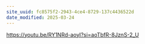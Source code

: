 ```yaml
---
site_uuid: fc8575f2-2943-4ce4-8729-137c4436522d
date_modified: 2025-03-24
---
```



https://youtu.be/RY1NRd-aoyI?si=aoTbfR-8JznS-2_U